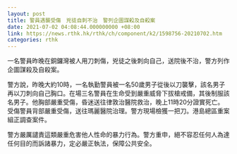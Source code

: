 ```yaml
---
layout: post
title: 警員遇襲受傷　兇徒自刺不治　警列企圖謀殺及自殺案
date: 2021-07-02 04:08:44.000000000 +08:00
link: https://news.rthk.hk/rthk/ch/component/k2/1598756-20210702.htm
categories: rthk
---
```


一名警員昨晚在銅鑼灣被人用刀刺傷，兇徒之後刺向自己，送院後不治，警方列作企圖謀殺及自殺案。

警方說，昨晚大約10時，一名執勤警員被一名50歲男子從後以刀襲擊，該名男子再以刀刺向自己胸口。在場三名警員在生命受到嚴重威脅下拔槍戒備，其後制服該名男子。他胸部嚴重受傷，昏迷送往律敦治醫院救治，晚上11時20分證實死亡。受傷警員背部嚴重受傷，送往瑪麗醫院治理。警方現場檢獲一把刀。港島總區重案組正調查案件。

警方嚴厲譴責這類嚴重危害他人性命的暴力行為。警方重申，絕不容忍任何人為達任何目的而訴諸暴力，定必嚴正執法，保障公共安全。
